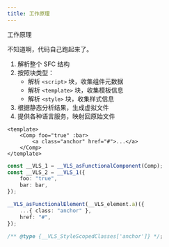 ```yaml
---
title: 工作原理
---
```


<level-title level="2">工作原理</level-title>

不知道啊，代码自己跑起来了。

<div flex="~ gap-8">

<div>
<v-clicks>

1. 解析整个 SFC 结构
2. 按照块类型：
   - 解析 `<script>` 块，收集组件元数据
   - 解析 `<template>` 块，收集模板信息
   - 解析 `<style>` 块，收集样式信息
3. 根据静态分析结果，生成虚拟文件
4. 提供各种语言服务，映射回原始文件

</v-clicks>
</div>

<div flex="~ col items-center 1" m="t--11">

```vue {hide|}
<template>
    <Comp foo="true" :bar>
        <a class="anchor" href="#">...</a>
    </Comp>
</template>
```

<div v-click class="i-solar:double-alt-arrow-down-bold-duotone" size="8" op="33"></div>

```ts {hide|}
const __VLS_1 = __VLS_asFunctionalComponent(Comp);
const __VLS_2 = __VLS_1({
    foo: "true",
    bar: bar,
});

__VLS_asFunctionalElement(__VLS_element.a)({
    ...{ class: "anchor" },
    href: "#",
});

/** @type {__VLS_StyleScopedClasses['anchor']} */;
```

</div>

</div>
